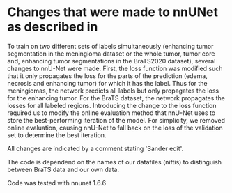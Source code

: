 # Changes that were made to nnUNet as described in 

To train on two different sets of labels simultaneously (enhancing tumor segmentation in the meningioma dataset or the whole tumor, tumor core and, enhancing tumor segmentations in the BraTS2020 dataset), several changes to nnU-Net were made. First, the loss function was modified such that it only propagates the loss for the parts of the prediction (edema, necrosis and enhancing tumor) for which it has the label. Thus for the meningiomas, the network predicts all labels but only propagates the loss for the enhancing tumor. For the BraTS dataset, the network propagates the losses for all labeled regions. Introducing the change to the loss function required us to modify the online evaluation method that nnU-Net uses to store the best-performing iteration of the model. For simplicity, we removed online evaluation, causing nnU-Net to fall back on the loss of the validation set to determine the best iteration. 

All changes are indicated by a comment stating 'Sander edit'.

The code is dependend on the names of our datafiles (niftis) to distinguish between BraTS data and our own data. 

Code was tested with nnunet 1.6.6
